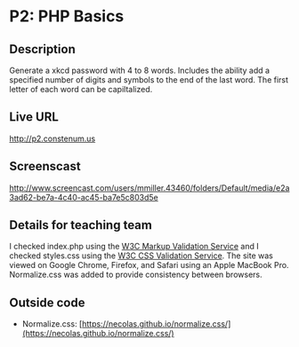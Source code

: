# P2: PHP Basics

## Description
Generate a xkcd password with 4 to 8 words. Includes the ability add a specified number of digits and symbols to the end of the last word. The first letter of each word can be capiltalized.

## Live URL
<http://p2.constenum.us>

## Screenscast
<http://www.screencast.com/users/mmiller.43460/folders/Default/media/e2a3ad62-be7a-4c40-ac45-ba7e5c803d5e>

## Details for teaching team
I checked index.php using the [W3C Markup Validation Service](https://validator.w3.org/) and I checked styles.css using the [W3C CSS Validation Service](https://jigsaw.w3.org/css-validator/). The site was viewed on Google Chrome, Firefox, and Safari using an Apple MacBook Pro. Normalize.css was added to provide consistency between browsers.

## Outside code
* Normalize.css: [https://necolas.github.io/normalize.css/](https://necolas.github.io/normalize.css/)
